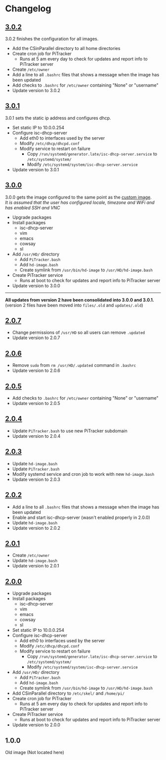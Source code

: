 # Changelog

## [3.0.2](updates/3.0.2.yaml)

3.0.2 finishes the configuration for all images.
- Add the CSinParallel directory to all home directories
- Create cron job for PiTracker
  - Runs at 5 am every day to check for updates and report info to PiTracker server
- Create `/etc/owner`
- Add a line to all `.bashrc` files that shows a message when the image has been updated
- Add checks to `.bashrc` for `/etc/owner` containing "None" or "username"
- Update version to 3.0.2


## [3.0.1](updates/3.0.1.yaml)

3.0.1 sets the static ip address and configures dhcp.
- Set static IP to 10.0.0.254
- Configure isc-dhcp-server
  - Add eth0 to interfaces used by the server
  - Modify `/etc/dhcp/dhcpd.conf`
  - Modify service to restart on failure
    - Copy `/run/systemd/generator.late/isc-dhcp-server.service` to `/etc/systemd/system/`
    - Modify `/etc/systemd/system/isc-dhcp-server.service`
- Update version to 3.0.1


## [3.0.0](updates/3.0.0.yaml)

3.0.0 gets the image configured to the same point as the [custom image](https://stogit.cs.stolaf.edu/hd-image/hd-image-gen).  
*It is assumed that the user has configured locale, timezone and WiFi and has enabled SSH and VNC*
- Upgrade packages
- Install packages
  - isc-dhcp-server
  - vim
  - emacs
  - cowsay
  - sl
- Add `/usr/HD/` directory
  - Add `PiTracker.bash`
  - Add `hd-image.bash`
  - Create symlink from `/usr/bin/hd-image` to `/usr/HD/hd-image.bash`
- Create PiTracker service
  - Runs at boot to check for updates and report info to PiTracker server
- Update version to 3.0.0


---

**All updates from version 2 have been consolidated into 3.0.0 and 3.0.1.**  
(version 2 files have been moved into `files/.old` and `updates/.old`)


## [2.0.7](updates/.old/2.0.7.yaml)

- Change permissions of `/usr/HD` so all users can remove `.updated`
- Update version to 2.0.7


## [2.0.6](updates/.old/2.0.6.yaml)

- Remove `sudo` from `rm /usr/HD/.updated` command in `.bashrc`
- Update version to 2.0.6


## [2.0.5](updates/.old/2.0.5.yaml)

- Add checks to `.bashrc` for `/etc/owner` containing "None" or "username"
- Update version to 2.0.5


## [2.0.4](updates/.old/2.0.4.yaml)

- Update `PiTracker.bash` to use new PiTracker subdomain
- Update version to 2.0.4


## [2.0.3](updates/.old/2.0.3.yaml)

- Update `hd-image.bash`
- Update `PiTracker.bash`
- Modify systemd service and cron job to work with new `hd-image.bash`
- Update version to 2.0.3


## [2.0.2](updates/.old/2.0.2.yaml)

- Add a line to all `.bashrc` files that shows a message when the image has been updated
- Enable and start isc-dhcp-server (wasn't enabled properly in 2.0.0)
- Update `hd-image.bash`
- Update version to 2.0.2


## [2.0.1](updates/.old/2.0.1.yaml)

- Create `/etc/owner`
- Update `hd-image.bash`
- Update version to 2.0.1


## [2.0.0](updates/.old/2.0.0.yaml)

- Upgrade packages
- Install packages
  - isc-dhcp-server
  - vim
  - emacs
  - cowsay
  - sl
- Set static IP to 10.0.0.254
- Configure isc-dhcp-server
  - Add eth0 to interfaces used by the server
  - Modify `/etc/dhcp/dhcpd.conf`
  - Modify service to restart on failure
    - Copy `/run/systemd/generator.late/isc-dhcp-server.service` to `/etc/systemd/system/`
    - Modify `/etc/systemd/system/isc-dhcp-server.service`
- Add `/usr/HD/` directory
  - Add `PiTracker.bash`
  - Add `hd-image.bash`
  - Create symlink from `/usr/bin/hd-image` to `/usr/HD/hd-image.bash`
- Add CSinParallel directory to `/etc/skel/` and `/home/pi/`
- Create cron job for PiTracker
  - Runs at 5 am every day to check for updates and report info to PiTracker server
- Create PiTracker service
  - Runs at boot to check for updates and report info to PiTracker server
- Update version to 2.0.0


## 1.0.0

Old image (Not located here)
